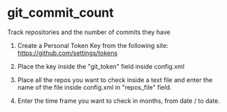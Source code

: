 # git_commit_count
Track repositories and the number of commits they have

1. Create a Personal Token Key from the following site:
https://github.com/settings/tokens

2. Place the key inside the "git_token" field inside config.xml

3. Place all the repos you want to check inside a text file and 
enter the name of the file inside config.xml in "repos_file" field.

4. Enter the time frame you want to check in months, from date / to date.

